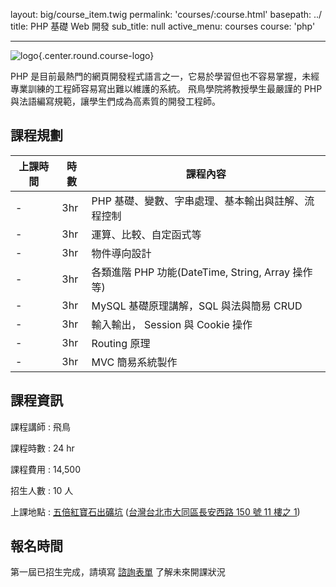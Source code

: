 layout: big/course_item.twig
permalink: 'courses/:course.html'
basepath: ../
title: PHP 基礎 Web 開發
sub_title: null
active_menu: courses
course: 'php'

---

![logo](../media/img/courses/teaser/php.png){.center.round.course-logo}

PHP 是目前最熱門的網頁開發程式語言之一，它易於學習但也不容易掌握，未經專業訓練的工程師容易寫出難以維護的系統。 
飛鳥學院將教授學生最嚴謹的 PHP 與法語編寫規範，讓學生們成為高素質的開發工程師。

## 課程規劃

| 上課時間 | 時數 | 課程內容 |
| ------- | --- | ------- |
| - | 3hr | PHP 基礎、變數、字串處理、基本輸出與註解、流程控制 |
| - | 3hr | 運算、比較、自定函式等 |
| - | 3hr | 物件導向設計 |
| - | 3hr | 各類進階 PHP 功能(DateTime, String, Array 操作等) |
| - | 3hr | MySQL 基礎原理講解，SQL 與法與簡易 CRUD |
| - | 3hr | 輸入輸出， Session 與 Cookie 操作 |
| - | 3hr | Routing 原理 |
| - | 3hr | MVC 簡易系統製作 |

## 課程資訊

課程講師
:    飛鳥

課程時數
:    24 hr

課程費用
:    14,500

招生人數
:    10 人

上課地點
:    [五倍紅寶石出礦坑](http://5xruby.tw/events/space/) ([台灣台北市大同區長安西路 150 號 11 樓之 1](https://goo.gl/maps/rRxEv))

## 報名時間

第一屆已招生完成，請填寫 [諮詢表單](../contact) 了解未來開課狀況

